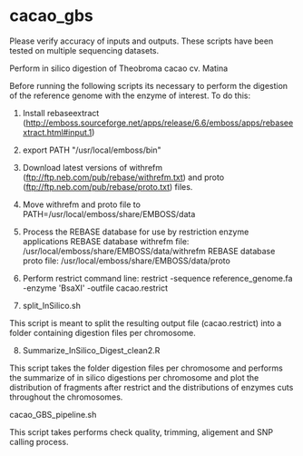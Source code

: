 # cacao_gbs

Please verify accuracy of inputs and outputs. These scripts have been tested on multiple sequencing datasets. 

Perform in silico digestion of Theobroma cacao cv. Matina  

Before running the following scripts its necessary to perform the digestion of the reference genome with the enzyme of interest. To do this:

1. Install rebaseextract (http://emboss.sourceforge.net/apps/release/6.6/emboss/apps/rebaseextract.html#input.1) 

2. export PATH "/usr/local/emboss/bin"

3. Download latest versions of withrefm (ftp://ftp.neb.com/pub/rebase/withrefm.txt) and proto (ftp://ftp.neb.com/pub/rebase/proto.txt) files. 

4. Move withrefm and proto file to PATH=/usr/local/emboss/share/EMBOSS/data

5. Process the REBASE database for use by restriction enzyme applications
REBASE database withrefm file: /usr/local/emboss/share/EMBOSS/data/withrefm
REBASE database proto file: /usr/local/emboss/share/EMBOSS/data/proto

6. Perform restrict command line: restrict -sequence reference_genome.fa -enzyme 'BsaXI' -outfile cacao.restrict

7. split_InSilico.sh

This script is meant to split the resulting output file (cacao.restrict) into a folder containing digestion files per chromosome.  

8. Summarize_InSilico_Digest_clean2.R

This script takes the folder digestion files per chromosome and performs the summarize of in silico digestions per chromosome and plot the distribution of fragments after restrict and the distributions of enzymes cuts throughout the chromosomes.

cacao_GBS_pipeline.sh

This script takes performs check quality, trimming, aligement and SNP calling process. 
